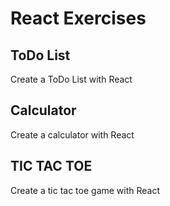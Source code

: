 # React Exercises

## ToDo List

Create a ToDo List with React

## Calculator

Create a calculator with React

## TIC TAC TOE

Create a tic tac toe game with React
